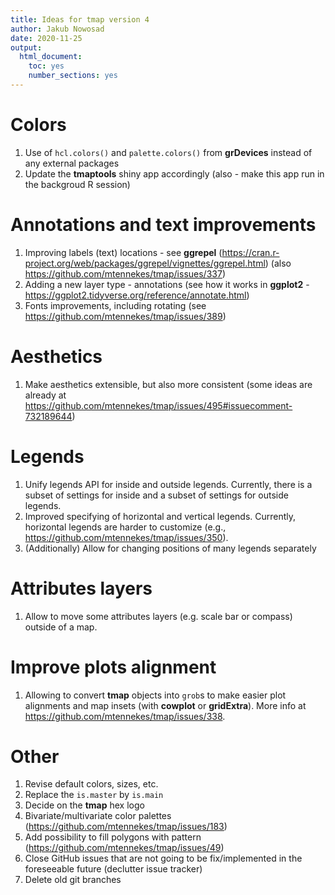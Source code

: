 ```yaml
---
title: Ideas for tmap version 4
author: Jakub Nowosad
date: 2020-11-25
output: 
  html_document: 
    toc: yes
    number_sections: yes
---
```


# Colors

1. Use of `hcl.colors()` and `palette.colors()` from **grDevices** instead of any external packages
2. Update the **tmaptools** shiny app accordingly (also - make this app run in the backgroud R session)

# Annotations and text improvements

1. Improving labels (text) locations - see **ggrepel** (https://cran.r-project.org/web/packages/ggrepel/vignettes/ggrepel.html) (also https://github.com/mtennekes/tmap/issues/337)
2. Adding a new layer type - annotations (see how it works in **ggplot2** - https://ggplot2.tidyverse.org/reference/annotate.html)
3. Fonts improvements, including rotating (see https://github.com/mtennekes/tmap/issues/389)

# Aesthetics

1. Make aesthetics extensible, but also more consistent (some ideas are already at https://github.com/mtennekes/tmap/issues/495#issuecomment-732189644)

# Legends

1. Unify legends API for inside and outside legends. 
Currently, there is a subset of settings for inside and a subset of settings for outside legends.
2. Improved specifying of horizontal and vertical legends.
Currently, horizontal legends are harder to customize (e.g., https://github.com/mtennekes/tmap/issues/350).
3. (Additionally) Allow for changing positions of many legends separately

# Attributes layers

1. Allow to move some attributes layers (e.g. scale bar or compass) outside of a map.

# Improve plots alignment

1. Allowing to convert **tmap** objects into `grob`s to make easier plot alignments and map insets (with **cowplot** or **gridExtra**).
More info at https://github.com/mtennekes/tmap/issues/338.

# Other

1. Revise default colors, sizes, etc.
1. Replace the `is.master` by `is.main`
1. Decide on the **tmap** hex logo
1. Bivariate/multivariate color palettes (https://github.com/mtennekes/tmap/issues/183)
1. Add possibility to fill polygons with pattern (https://github.com/mtennekes/tmap/issues/49)
1. Close GitHub issues that are not going to be fix/implemented in the foreseeable future (declutter issue tracker)
1. Delete old git branches
